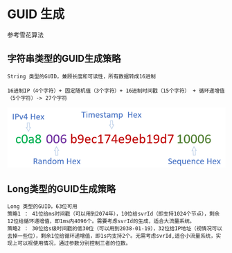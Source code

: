# GUID 生成

参考雪花算法

## 字符串类型的GUID生成策略

```
String 类型的GUID，兼顾长度和可读性，所有数据转成16进制

16进制IP（4个字符）+ 固定随机值（3个字符）+ 16进制时间戳（15个字符） + 循环递增值（5个字符）-> 27个字符
```

![image-20201003000028945](./guid.assets/image-20201003000028945.png)

## Long类型的GUID生成策略

```
Long 类型的GUID，63位可用
策略1 ： 41位给ms时间戳（可以用到2074年），10位给svrId（即支持1024个节点），剩余12位给循环递增值，即1ms内4096个。需要考虑svrId的生成，适合大流量系统。
策略2 ： 30位给s级时间戳的低30位（可以用到2038-01-19），32位给IP地址（视情况可以去掉一些位），剩余1位给循环递增值，即1s内支持2个。无需考虑svrId,适合小流量系统，实现上可以视使用情况，通过参数分别控制三者的位数。
```

